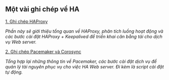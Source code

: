 ## Một vài ghi chép về HA

[1. Ghi chép HAProxy](https://github.com/hoangdh/ghichep-HA/tree/master/HAProxy)

*Phần này sẽ giới thiệu tổng quan về HAProxy, phân tích luồng hoạt động và các bước cài đặt HAProxy + Keepalived để triển khai cân bằng tải cho dịch vụ Web server.*

[2. Ghi chép Pacemaker và Corosync](https://github.com/hoangdh/ghichep-HA/tree/master/Pacemaker_Corosync)

*Tổng hợp lại những thông tin về Pacemaker, các bước cài đặt dịch vụ để quản lý tài nguyên phục vụ cho việc HA Web server. Đi kèm là script cài đặt tự động.*